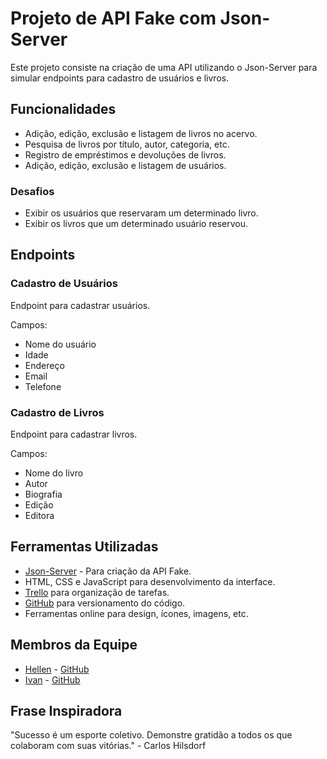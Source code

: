 # Projeto de API Fake com Json-Server

Este projeto consiste na criação de uma API utilizando o Json-Server para simular endpoints para cadastro de usuários e livros.

## Funcionalidades

- Adição, edição, exclusão e listagem de livros no acervo.
- Pesquisa de livros por título, autor, categoria, etc.
- Registro de empréstimos e devoluções de livros.
- Adição, edição, exclusão e listagem de usuários.

### Desafios

- Exibir os usuários que reservaram um determinado livro.
- Exibir os livros que um determinado usuário reservou.

## Endpoints

### Cadastro de Usuários

Endpoint para cadastrar usuários.

Campos:
- Nome do usuário
- Idade
- Endereço
- Email
- Telefone

### Cadastro de Livros

Endpoint para cadastrar livros.

Campos:
- Nome do livro
- Autor
- Biografia
- Edição
- Editora

## Ferramentas Utilizadas

- [Json-Server](https://github.com/typicode/json-server) - Para criação da API Fake.
- HTML, CSS e JavaScript para desenvolvimento da interface.
- [Trello](https://trello.com/) para organização de tarefas.
- [GitHub](https://github.com/) para versionamento do código.
- Ferramentas online para design, ícones, imagens, etc.

## Membros da Equipe

- [Hellen](https://www.linkedin.com/in/hellen-silva-/) - [GitHub](https://github.com/hellen)
- [Ivan](https://www.linkedin.com/in/ivanilson-f%C3%A9lix-59624626a/) - [GitHub](https://github.com/ivan)

## Frase Inspiradora

"Sucesso é um esporte coletivo. Demonstre gratidão a todos os que colaboram com suas vitórias." - Carlos Hilsdorf

